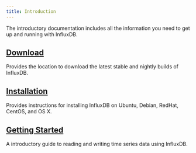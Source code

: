 ```yaml
---
title: Introduction
---
```


The introductory documentation includes all the information you need to get up and running with InfluxDB.

## [Download](https://influxdata.com/downloads/#influxdb)

Provides the location to download the latest stable and nightly builds of InfluxDB.

## [Installation](/influxdb/v0.12/introduction/installation/)

Provides instructions for installing InfluxDB on Ubuntu, Debian, RedHat, CentOS, and OS X.

## [Getting Started](/influxdb/v0.12/introduction/getting_started/)

A introductory guide to reading and writing time series data using InfluxDB.
